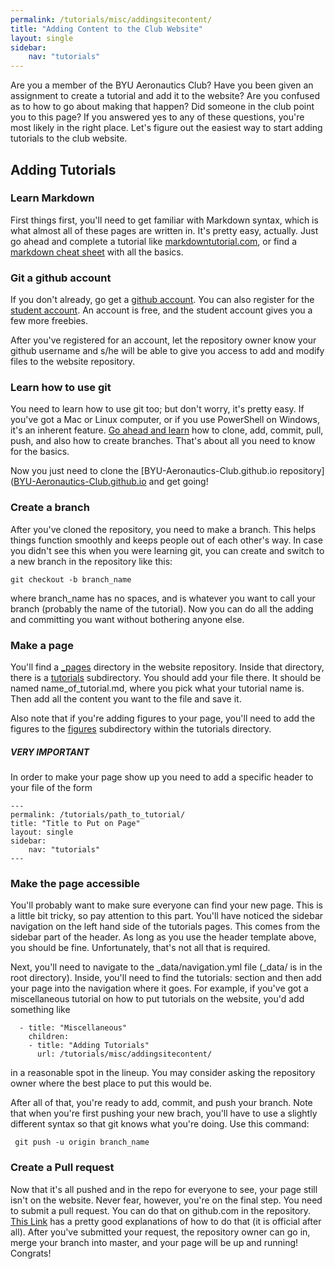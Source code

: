 ```yaml
---
permalink: /tutorials/misc/addingsitecontent/
title: "Adding Content to the Club Website"
layout: single
sidebar:
    nav: "tutorials"
---
```


Are you a member of the BYU Aeronautics Club? Have you been given an assignment to create a tutorial and add it to the website? Are you confused as to how to go about making that happen? Did someone in the club point you to this page? If you answered yes to any of these questions, you're most likely in the right place.  Let's figure out the easiest way to start adding tutorials to the club website.

## Adding Tutorials

### Learn Markdown
First things first, you'll need to get familiar with Markdown syntax, which is what almost all of these pages are written in.  It's pretty easy, actually. Just go ahead and complete a tutorial like [markdowntutorial.com](https://www.google.com/search?q=markdown+tutorial&rlz=1C5CHFA_enUS705US705&oq=markdown+tutorial&aqs=chrome.0.69i59j69i57j69i60l4.1839j0j9&sourceid=chrome&ie=UTF-8), or find a [markdown cheat sheet](https://www.google.com/search?safe=active&rlz=1C5CHFA_enUS705US705&sxsrf=ACYBGNSGWnGGLLpeBiFetZKDb-TNLFU9VQ%3A1579216137828&ei=Ce0gXuWVMsrH-gT0qKHQAQ&q=markdown+cheat+sheet&oq=markdown+cheat+sheet&gs_l=psy-ab.3..35i39j0l9.3941.3941..4521...0.1..0.93.93.1......0....2j1..gws-wiz.......0i71.WiUTo0b6wFg&ved=0ahUKEwilvqzHnonnAhXKo54KHXRUCBoQ4dUDCAs&uact=5) with all the basics.

### Git a github account

If you don't already, go get a [github account](https://github.com/). You can also register for the [student account](https://education.github.com/pack). An account is free, and the student account gives you a few more freebies.

After you've registered for an account, let the repository owner know your github username and s/he will be able to give you access to add and modify files to the website repository.

### Learn how to use git

You need to learn how to use git too; but don't worry, it's pretty easy. If you've got a Mac or Linux computer, or if you use PowerShell on Windows, it's an inherent feature. [Go ahead and learn](https://try.github.io/) how to clone, add, commit, pull, push, and also how to create branches. That's about all you need to know for the basics.

Now you just need to clone the  [BYU-Aeronautics-Club.github.io repository]([BYU-Aeronautics-Club.github.io](https://github.com/BYU-Aeronautics-Club/BYU-Aeronautics-Club.github.io) and get going!

### Create a branch

After you've cloned the repository, you need to make a branch. This helps things function smoothly and keeps people out of each other's way.
In case you didn't see this when you were learning git, you can create and switch to a new branch in the repository like this:

```git checkout -b branch_name```

where branch_name has no spaces, and is whatever you want to call your branch (probably the name of the tutorial). Now you can do all the adding and committing you want without bothering anyone else.

### Make a page

You'll find a [_pages](https://github.com/BYU-Aeronautics-Club/BYU-Aeronautics-Club.github.io/tree/master/_pages) directory in the website repository. Inside that directory, there is a [tutorials](https://github.com/BYU-Aeronautics-Club/BYU-Aeronautics-Club.github.io/tree/master/_pages/tutorials) subdirectory. You should add your file there.  It should be named name_of_tutorial.md, where you pick what your tutorial name is.  Then add all the content you want to the file and save it.

Also note that if you're adding figures to your page, you'll need to add the figures to the [figures](https://github.com/BYU-Aeronautics-Club/BYU-Aeronautics-Club.github.io/tree/master/_pages/tutorials/figures) subdirectory within the tutorials directory.

##### VERY IMPORTANT
In order to make your page show up you need to add a specific header to your file of the form

    ---
    permalink: /tutorials/path_to_tutorial/
    title: "Title to Put on Page"
    layout: single
    sidebar:
        nav: "tutorials"
    ---

### Make the page accessible

You'll probably want to make sure everyone can find your new page. This is a little bit tricky, so pay attention to this part.  You'll have noticed the sidebar navigation on the left hand side of the tutorials pages. This comes from the sidebar part of the header. As long as you use the header template above, you should be fine. Unfortunately, that's not all that is required.

Next, you'll need to navigate to the _data/navigation.yml file (_data/ is in the root directory). Inside, you'll need to find the tutorials: section and then add your page into the navigation where it goes.  For example, if you've got a miscellaneous tutorial on how to put tutorials on the website, you'd add something like

      - title: "Miscellaneous"
        children:
        - title: "Adding Tutorials"
          url: /tutorials/misc/addingsitecontent/

in a reasonable spot in the lineup. You may consider asking the repository owner where the best place to put this would be.

After all of that, you're ready to add, commit, and push your branch. Note that when you're first pushing your new brach, you'll have to use a slightly different syntax so that git knows what you're doing. Use this command:

``` git push -u origin branch_name```

### Create a Pull request

Now that it's all pushed and in the repo for everyone to see, your page still isn't on the website. Never fear, however, you're on the final step. You need to submit a pull request.  You can do that on github.com in the repository. [This Link](https://help.github.com/en/github/collaborating-with-issues-and-pull-requests/creating-a-pull-request) has a pretty good explanations of how to do that (it is official after all).  After you've submitted your request, the repository owner can go in, merge your branch into master, and your page will be up and running! Congrats!